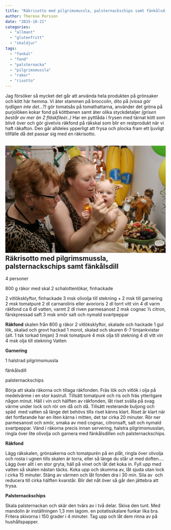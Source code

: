 ```yaml
---
title: "Räkrisotto med pilgrimsmussla, palsternackschips samt fänkålsdill"
author: Therese Persson
date: "2015-10-21"
categories: 
  - "allmant"
  - "glutenfritt"
  - "skaldjur"
tags: 
  - "fankal"
  - "fond"
  - "palsternacka"
  - "pilgrimsmussla"
  - "rakor"
  - "risotto"
---
```


Jag försöker så mycket det går att använda hela produkten på grönsaker och kött här hemma. Vi äter stammen på broccolin, dito på _(vissa gör tydligen inte det...?)_ gör tomatsås på tomathattarna, använder det gröna på purjolöken kokar fond på köttbenen samt äter olika styckdetaljer _(grisen består av mer än 2 fläskfileér..)_ Har en pyttlåda i frysen med tärnat kött som blivit över och gör givetvis räkfond på räkskal som blir en restprodukt när vi haft räkafton. Den går alldeles ypperligt att frysa och plocka fram ett ljuvligt tillfälle då det passar sig med en räkrisotto.

## ![IMG_9553](/static/img/IMG_9553.JPG) Räkrisotto med pilgrimsmussla, palsternackschips samt fänkålsdill

4 personer

800 g räkor med skal 2 schalottenlökar, finhackade

2 vitlöksklyftor, finhackade 3 msk olivolja till stekning + 2 msk till garnering 2 msk tomatpuré 2 dl carnaroliris eller avorioris 2 dl torrt vitt vin 4 dl varm räkfond ca 6 dl vatten, varmt 2 dl riven parmesanost 2 msk cognac ½ citron, färskpressad saft 3 msk smör salt och nymald svartpeppar

**Räkfond** skalen från 800 g räkor 2 vitlöksklyftor, skalade och hackade 1 gul lök, skalad och grovt hackad 1 morot, skalad och skuren 6-7 timjankvistar (alt. 1 tsk torkad timjan) 3 msk tomatpuré 4 msk olja till stekning 4 dl vitt vin 4 msk olja till stekning Vatten

**Garnering**

1 halstrad pilgrimsmussla

fänkålsdill

palsternackschips

Börja att skala räkorna och tillaga räkfonden. Fräs lök och vitlök i olja på medelvärme i en stor kastrull. Tillsätt tomatpuré och ris och fräs ytterligare någon minut. Häll i vin och hälften av räkfonden, låt riset svälla på svag värme under lock och rör om då och då. Tillsätt resterande buljong och späd  med vatten så länge det behövs tills riset känns klart. Riset är klart när det fortfarande har en liten kärna i mitten, det tar cirka 20 minuter. Rör ner parmesanost och smör, smaka av med cognac, citronsaft, salt och nymald svartpeppar. Vänd i räkorna precis innan servering, halstra pilgrimsmusslan, ringla över lite olivolja och garnera med fänkålsdillen och palsternackschips.

**Räkfond**

Lägg räkskalen, grönsakerna och tomatpurén på en plåt, ringla över olivolja och rosta i ugnen tills skalen är torra, eller så länge du står ut med doften.... Lägg över allt i en stor gryta, häll på vinet och låt det koka in. Fyll upp med vatten så skalen nästan täcks. Koka upp och skumma av, låt sjuda utan lock i cirka 15 minuter. Stäng av värmen och låt fonden dra i 30 min. Sila av  och reducera till cirka hälften kvarstår. Blir det nåt över så går den jättebra att frysa.

**Palsternackschips**

Skala palsternackan och skär den tvärs av i två delar. Skiva den tunt. Med mandolin är inställningen 1,3 mm lagom. en potatisskalare funkar lika bra. Fritera skivorna i 150 grader i 4 minuter. Tag upp och låt dem rinna av på hushållspapper.
